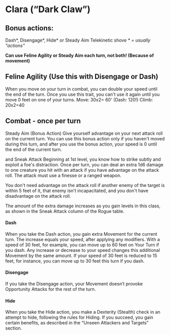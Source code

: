 # Clara (“Dark Claw”)
## Bonus actions:
Dash*, Disengage*, Hide* or Steady Aim
Telekinetic shove
_* = usually "actions"_

**Can use Feline Agility or Steady Aim each turn, not both! (Because of movement)**

## Feline Agility (Use this with Disengage or Dash)
When you move on your turn in combat, you can double your speed until the end of the turn. Once you use this trait, you can't use it again until you move 0 feet on one of your turns.
Move: 30x2= 60' (Dash: 120!) Climb: 20x2=40 

## Combat - once per turn
Steady Aim (Bonus Action)
Give yourself advantage on your next attack roll on the current turn. You can use this bonus action only if you haven't moved during this turn, and after you use the bonus action, your speed is 0 until the end of the current turn.

and Sneak Attack
Beginning at 1st level, you know how to strike subtly and exploit a foe's distraction. Once per turn, you can deal an extra 1d6 damage to one creature you hit with an attack if you have advantage on the attack roll. The attack must use a finesse or a ranged weapon.

You don't need advantage on the attack roll if another enemy of the target is within 5 feet of it, that enemy isn't incapacitated, and you don't have disadvantage on the attack roll.

The amount of the extra damage increases as you gain levels in this class, as shown in the Sneak Attack column of the Rogue table.

#### Dash
When you take the Dash action, you gain extra Movement for the current turn. The increase equals your speed, after applying any modifiers. With a speed of 30 feet, for example, you can move up to 60 feet on Your Turn if you dash.
Any increase or decrease to your speed changes this additional Movement by the same amount. If your speed of 30 feet is reduced to 15 feet, for instance, you can move up to 30 feet this turn if you dash.

#### Disengage
If you take the Disengage action, your Movement doesn’t provoke Opportunity Attacks for the rest of the turn.

#### Hide
When you take the Hide action, you make a Dexterity (Stealth) check in an attempt to hide, following the rules for Hiding. If you succeed, you gain certain benefits, as described in the “Unseen Attackers and Targets” section.
